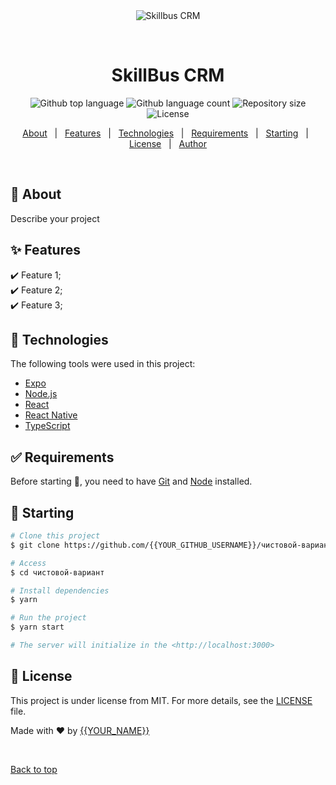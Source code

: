 <div align="center" id="top"> 
  <img src="./.github/app.gif" alt="Skillbus CRM" />

  &#xa0;

  
</div>

<h1 align="center">SkillBus CRM</h1>

<p align="center">
  <img alt="Github top language" src="https://img.shields.io/github/languages/top/{{yu-antonov}}/Blanchard?color=56BEB8">

  <img alt="Github language count" src="https://img.shields.io/github/languages/count/{{YOUR_GITHUB_USERNAME}}/чистовой-вариант?color=56BEB8">

  <img alt="Repository size" src="https://img.shields.io/github/repo-size/{{YOUR_GITHUB_USERNAME}}/чистовой-вариант?color=56BEB8">

  <img alt="License" src="https://img.shields.io/github/license/{{YOUR_GITHUB_USERNAME}}/чистовой-вариант?color=56BEB8">

  <!-- <img alt="Github issues" src="https://img.shields.io/github/issues/{{YOUR_GITHUB_USERNAME}}/чистовой-вариант?color=56BEB8" /> -->

  <!-- <img alt="Github forks" src="https://img.shields.io/github/forks/{{YOUR_GITHUB_USERNAME}}/чистовой-вариант?color=56BEB8" /> -->

  <!-- <img alt="Github stars" src="https://img.shields.io/github/stars/{{YOUR_GITHUB_USERNAME}}/чистовой-вариант?color=56BEB8" /> -->
</p>

<!-- Status -->

<!-- <h4 align="center"> 
	🚧  ЧИСТОВОЙ ВАРИАНТ 🚀 Under construction...  🚧
</h4> 

<hr> -->

<p align="center">
  <a href="#dart-about">About</a> &#xa0; | &#xa0; 
  <a href="#sparkles-features">Features</a> &#xa0; | &#xa0;
  <a href="#rocket-technologies">Technologies</a> &#xa0; | &#xa0;
  <a href="#white_check_mark-requirements">Requirements</a> &#xa0; | &#xa0;
  <a href="#checkered_flag-starting">Starting</a> &#xa0; | &#xa0;
  <a href="#memo-license">License</a> &#xa0; | &#xa0;
  <a href="https://github.com/{{YOUR_GITHUB_USERNAME}}" target="_blank">Author</a>
</p>

<br>

## :dart: About ##

Describe your project

## :sparkles: Features ##

:heavy_check_mark: Feature 1;\
:heavy_check_mark: Feature 2;\
:heavy_check_mark: Feature 3;

## :rocket: Technologies ##

The following tools were used in this project:

- [Expo](https://expo.io/)
- [Node.js](https://nodejs.org/en/)
- [React](https://pt-br.reactjs.org/)
- [React Native](https://reactnative.dev/)
- [TypeScript](https://www.typescriptlang.org/)

## :white_check_mark: Requirements ##

Before starting :checkered_flag:, you need to have [Git](https://git-scm.com) and [Node](https://nodejs.org/en/) installed.

## :checkered_flag: Starting ##

```bash
# Clone this project
$ git clone https://github.com/{{YOUR_GITHUB_USERNAME}}/чистовой-вариант

# Access
$ cd чистовой-вариант

# Install dependencies
$ yarn

# Run the project
$ yarn start

# The server will initialize in the <http://localhost:3000>
```

## :memo: License ##

This project is under license from MIT. For more details, see the [LICENSE](LICENSE.md) file.


Made with :heart: by <a href="https://github.com/{{YOUR_GITHUB_USERNAME}}" target="_blank">{{YOUR_NAME}}</a>

&#xa0;

<a href="#top">Back to top</a>
